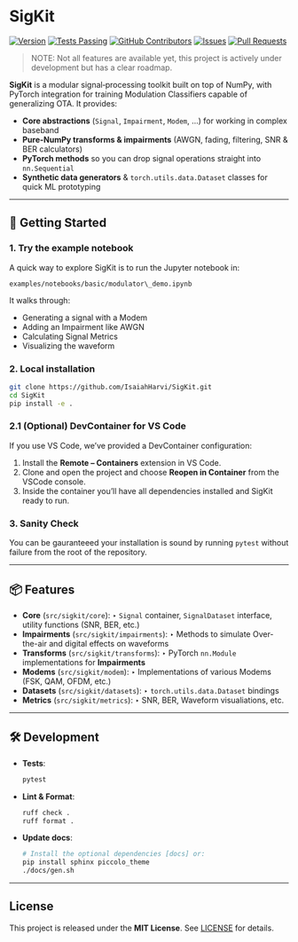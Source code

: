 # SigKit

[![Version](https://img.shields.io/github/v/release/IsaiahHarvi/SigKit.svg)](https://github.com/IsaiahHarvi/SigKit/releases)
[![Tests Passing](https://img.shields.io/github/actions/workflow/status/IsaiahHarvi/SigKit/test.yaml)](https://github.com/IsaiahHarvi/SigKit/actions?query=workflow%3Apy-test)
[![GitHub Contributors](https://img.shields.io/github/contributors/IsaiahHarvi/SigKit.svg)](https://github.com/IsaiahHarvi/SigKit/graphs/contributors)
[![Issues](https://img.shields.io/github/issues/IsaiahHarvi/SigKit.svg)](https://github.com/IsaiahHarvi/SigKit/issues)
[![Pull Requests](https://img.shields.io/github/issues-pr/IsaiahHarvi/SigKit.svg)](https://github.com/IsaiahHarvi/SigKit/pulls)

> NOTE: Not all features are available yet, this project is actively under development but has a clear roadmap.

**SigKit** is a modular signal‐processing toolkit built on top of NumPy, with PyTorch integration for training Modulation Classifiers capable of generalizing OTA. It provides:

- **Core abstractions** (`Signal`, `Impairment`, `Modem`, …) for working in complex baseband
- **Pure-NumPy transforms & impairments** (AWGN, fading, filtering, SNR & BER calculators)
- **PyTorch methods** so you can drop signal operations straight into `nn.Sequential`
- **Synthetic data generators** & `torch.utils.data.Dataset` classes for quick ML prototyping

---

## 🚀 Getting Started

### 1. Try the example notebook
A quick way to explore SigKit is to run the Jupyter notebook in:
```
examples/notebooks/basic/modulator\_demo.ipynb
```

It walks through:
- Generating a signal with a Modem
- Adding an Impairment like AWGN
- Calculating Signal Metrics
- Visualizing the waveform

### 2. Local installation

```bash
git clone https://github.com/IsaiahHarvi/SigKit.git
cd SigKit
pip install -e .
```

### 2.1 (Optional) DevContainer for VS Code

If you use VS Code, we’ve provided a DevContainer configuration:

1. Install the **Remote – Containers** extension in VS Code.
2. Clone and open the project and choose **Reopen in Container** from the VSCode console.
3. Inside the container you’ll have all dependencies installed and SigKit ready to run.

### 3. Sanity Check
You can be gauranteeed your installation is sound by running `pytest` without failure from the root of the repository.

---

## 📦 Features

* **Core** (`src/sigkit/core`):
  ‣ `Signal` container, `SignalDataset` interface, utility functions (SNR, BER, etc.)
* **Impairments** (`src/sigkit/impairments`):
  ‣ Methods to simulate Over-the-air and digital effects on waveforms
* **Transforms** (`src/sigkit/transforms`):
  ‣ PyTorch `nn.Module` implementations for **Impairments**
* **Modems** (`src/sigkit/modem`):
  ‣ Implementations of various Modems (FSK, QAM, OFDM, etc.)
* **Datasets** (`src/sigkit/datasets`):
  ‣ `torch.utils.data.Dataset` bindings
* **Metrics** (`src/sigkit/metrics`):
  ‣ SNR, BER, Waveform visualiations, etc.

---

## 🛠️ Development

* **Tests**:

  ```bash
  pytest
  ```
* **Lint & Format**:

  ```bash
  ruff check .
  ruff format .
  ```
* **Update docs**:

  ```bash
  # Install the optional dependencies [docs] or:
  pip install sphinx piccolo_theme
  ./docs/gen.sh
  ```
---

## License

This project is released under the **MIT License**. See [LICENSE](LICENSE) for details.
